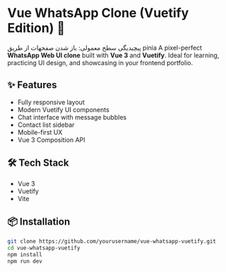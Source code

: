 # Vue WhatsApp Clone (Vuetify Edition) 💬
پیچیدیگی سطح معمولی: باز شدن صفحهات از طریق pinia
A pixel-perfect **WhatsApp Web UI clone** built with **Vue 3** and **Vuetify**. Ideal for learning, practicing UI design, and showcasing in your frontend portfolio.

## ✨ Features

- Fully responsive layout
- Modern Vuetify UI components
- Chat interface with message bubbles
- Contact list sidebar
- Mobile-first UX
- Vue 3 Composition API

## 🛠 Tech Stack

- Vue 3
- Vuetify
- Vite

## 📦 Installation

```bash
git clone https://github.com/yourusername/vue-whatsapp-vuetify.git
cd vue-whatsapp-vuetify
npm install
npm run dev

